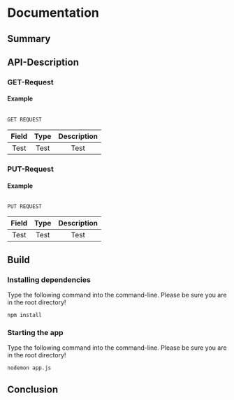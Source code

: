 # Documentation

## Summary

## API-Description

### GET-Request

#### Example

```

GET REQUEST

```

| Field         | Type          | Description           |
| :---:         |    :----:     |          :---:        |
| Test          | Test          | Test                  |

### PUT-Request

#### Example

```

PUT REQUEST

```

| Field         | Type          | Description           |
| :---:         |    :----:     |          :---:        |
| Test          | Test          | Test                  |

## Build

### Installing dependencies
Type the following command into the command-line. Please be sure you are in the root directory!

`npm install`

### Starting the app
Type the following command into the command-line. Please be sure you are in the root directory!

`nodemon app.js`

## Conclusion
